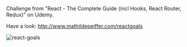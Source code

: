Challenge from "React - The Complete Guide (incl Hooks, React Router, Redux)" on Udemy.

Have a look: http://www.mathildepeiffer.com/reactgoals

![react-goals](https://user-images.githubusercontent.com/86634734/136645492-6b743096-3e1a-4dcb-b70c-4ebebb397a3b.png)

